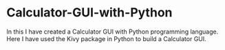 # Calculator-GUI-with-Python
In this I have created a Calculator GUI with Python programming language. Here I have used the Kivy package in Python to build a Calculator GUI.

